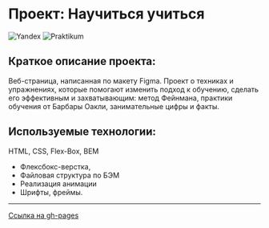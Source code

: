 # Проект: Научиться учиться

![Yandex](https://yastatic.net/q/logoaas/v2/%D0%AF%D0%BD%D0%B4%D0%B5%D0%BA%D1%81.svg?circle=black&color=000&first=white) ![Praktikum](https://yastatic.net/q/logoaas/v2/%D0%9F%D1%80%D0%B0%D0%BA%D1%82%D0%B8%D0%BA%D1%83%D0%BC.svg?color=000)

## Краткое описание проекта:
Веб-страница, написанная по макету Figma.
Проект о техниках и упражнениях, которые помогают изменить подход к обучению, сделать его эффективным и захватывающим: метод Фейнмана, практики обучения от Барбары Оакли, занимательные цифры и факты.

## Используемые технологии:
HTML, CSS, Flex-Box, BEM


* Флексбокс-верстка,
* Файловая структура по БЭМ
* Реализация анимации
* Шрифты, фреймы.

------
[Ссылка на gh-pages](https://gasay-liza.github.io/how-to-learn/)
